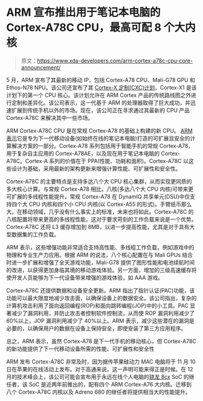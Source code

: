 # ARM 宣布推出用于笔记本电脑的 Cortex-A78C CPU，最高可配 8 个大内核

> 原文：<https://www.xda-developers.com/arm-cortex-a78c-cpu-core-announcement/>

5 月，ARM 宣布了其最新的移动 IP，包括 Cortex-A78 CPU、Mali-G78 GPU 和 Ethos-N78 NPU。该公司还宣布了其 [Cortex-X 定制(CXC)计划](https://www.xda-developers.com/arm-announces-cortex-x-custom-cpu-program/)，Cortex-X1 是该计划下的第一个 CPU 核心。该计划允许在 ARM Cortex 产品的传统路线图之外进行定制和差异化。该公司表示，这一代基于 ARM 的处理器取得了巨大成功，并迅速扩展到传统手机以外的市场。现在，该公司正在寻求通过其最新的 CPU 产品 Cortex-A78C 来解决其中一些市场。

ARM Cortex-A78C CPU 是在常规 Cortex-A78 的基础上构建的新 CPU。 [ARM 表示](https://community.arm.com/developer/ip-products/processors/b/processors-ip-blog/posts/arm-cortex-a78c)它是专为下一代移动设备(如始终在线的笔记本电脑)打造的可扩展且安全的计算解决方案的一部分。Cortex-A78 系列包括用于智能手机的常规 Cortex-A78，用于复杂自主应用的 Cortex-A78AE，以及现在用于笔记本电脑的 Cortex-A78C。Cortex-A 系列的价值在于 PPA(性能、功耗和面积)。Cortex-A78C 以这些设计为基础，采用最新的架构更新来增强计算性能、可扩展性和安全性。

Cortex-A78C 的主要特点是支持多达八个大 CPU 核心集群，从而实现更同质的多大核心计算。与常规 Cortex-A78 相比，八核(多达八个大 CPU 内核)可带来更可扩展的多线程性能提升，常规 Cortex-A78 在 DynamIQ 共享单元(DSU)中仅支持四个大 CPU 内核和四个小 CPU 内核(以 Cortex-A55 的形式)。手臂纸币那么大。在移动领域，几乎没有什么事实上的标准，未来也将如此。Cortex-A78C 的八核配置将带来更高的多线程性能，这对于要求苛刻的工作负载来说是一个优势。Cortex-A78C 还将 L3 缓存增加到 8MB，以进一步提高性能，尤其是对于具有大型数据集的工作负载。

ARM 表示，这些增强功能非常适合支持高性能、多线程工作负载，例如游戏中的物理和专业生产力应用。根据 ARM 的说法，八个核心配置在与 Mali GPUs 结合时进一步扩展和增强了全天游戏功能，Mali-G78 提供了图形性能和电池续航时间的改进，以获得更加身临其境的移动游戏体验。另一方面，增加的三级高速缓存将使开发人员能够为下一代设备带来增强的游戏体验，如 AAA 游戏。

Cortex-A78C 还提供数据和设备安全更新。ARM 指出了指针认证(PAC)功能，该功能可以最大限度地减少攻击面，以确保设备上的数据安全。该公司指出，复杂的计算机攻击利用了面向返回编程(ROP)和面向跳转编程(JOP)中的小工具。PAC 显著减少了漏洞利用，并防止攻击者控制软件控制流，从而使 ROP 漏洞利用减少了 60%以上，JOP 漏洞利用减少了 40%以上。ARM 表示，减少这些潜在的漏洞是必要的，以确保用户的数据在设备上保持安全，即使安装了第三方应用程序。

总之，ARM 表示，虽然 Cortex-A78 是下一代手机的移动核心，但 Cortex-A78C 的新功能提供了下一代移动设备所需的性能、可扩展性和安全性

ARM 发布 Cortex-A78C 非常及时，因为据传苹果硅动力 MAC 电脑将于 11 月 10 日在苹果的在线活动上发布。对于高通来说，这一声明可能来得正是时候。在 12 月的技术峰会上，该公司可能会宣布用于永远在线个人电脑的[骁龙 8cx](https://www.xda-developers.com/qualcomm-snapdragon-8cx-always-on-always-connected-pc/) SoC 的继任者，该 SoC 是近两年前推出的，配有四个 ARM Cortex-A76 大内核。迁移到八个 Cortex-A78C 内核以及 Adreno 680 的继任者将提供相当大的性能提升。